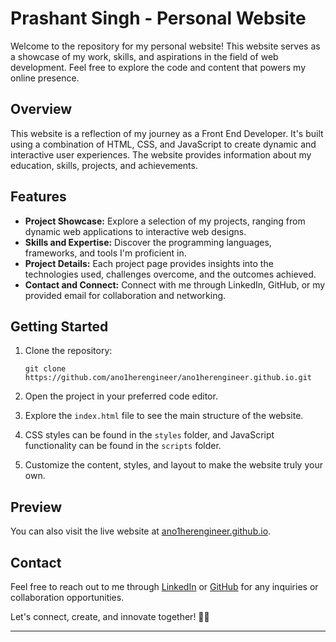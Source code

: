 # Prashant Singh - Personal Website

Welcome to the repository for my personal website! This website serves as a showcase of my work, skills, and aspirations in the field of web development. Feel free to explore the code and content that powers my online presence.

## Overview

This website is a reflection of my journey as a Front End Developer. It's built using a combination of HTML, CSS, and JavaScript to create dynamic and interactive user experiences. The website provides information about my education, skills, projects, and achievements.

## Features

- **Project Showcase:** Explore a selection of my projects, ranging from dynamic web applications to interactive web designs.
- **Skills and Expertise:** Discover the programming languages, frameworks, and tools I'm proficient in.
- **Project Details:** Each project page provides insights into the technologies used, challenges overcome, and the outcomes achieved.
- **Contact and Connect:** Connect with me through LinkedIn, GitHub, or my provided email for collaboration and networking.

## Getting Started

1. Clone the repository:

   ```
   git clone https://github.com/ano1herengineer/ano1herengineer.github.io.git
   ```

2. Open the project in your preferred code editor.

3. Explore the `index.html` file to see the main structure of the website.

4. CSS styles can be found in the `styles` folder, and JavaScript functionality can be found in the `scripts` folder.

5. Customize the content, styles, and layout to make the website truly your own.

## Preview


You can also visit the live website at [ano1herengineer.github.io](https://ano1herengineer.github.io/).

## Contact

Feel free to reach out to me through [LinkedIn](https://www.linkedin.com/in/ano1herengineer/) or [GitHub](https://github.com/ano1herengineer) for any inquiries or collaboration opportunities.

Let's connect, create, and innovate together! 🚀🌐

---


